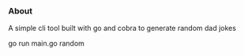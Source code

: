 ### About

A simple cli tool built with go and cobra to generate random dad jokes

go run main.go random
